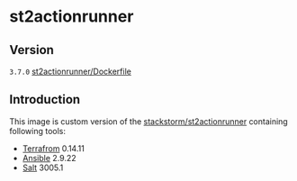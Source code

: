 # st2actionrunner

## Version

`3.7.0` [st2actionrunner/Dockerfile](./st2actionrunner/Dockerfile)

## Introduction

This image is custom version of the [stackstorm/st2actionrunner](https://hub.docker.com/u/stackstorm/st2actionrunner) containing following tools:

* [Terrafrom](https://terraform.io) 0.14.11
* [Ansible](https://ansible.com) 2.9.22
* [Salt](https://saltproject.io) 3005.1

